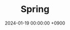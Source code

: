 ---
layout  : category
title   : Spring
summary : 카테고리
date    : 2024-01-19 00:00:00 +0900
updated : 2024-01-19 00:00:00 +0900
tag     : 
toc     : true
public  : true
comment : false
parent  : [[/index]]
latex   : false
---